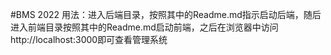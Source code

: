 #BMS 2022
用法：进入后端目录，按照其中的Readme.md指示启动后端，随后进入前端目录按照其中的Readme.md启动前端，之后在浏览器中访问http://localhost:3000即可查看管理系统
